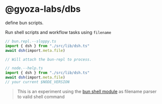 # @gyoza-labs/dbs

define bun scripts.

Run shell scripts and workflow tasks using `filename`

```ts
// bun.repl.--sloppy.ts
import { dsh } from "./src/lib/dsh.ts"
await dsh(import.meta.file)

// Will attach the bun-repl to process.
```

```ts
// node.--help.ts
import { dsh } from "./src/lib/dsh.ts"
await dsh(import.meta.file)
// your current $NODE_VERSION
```

> This is an experiment using the [bun shell module](https://bun.sh/docs/runtime/shell) as filename parser to valid shell command
